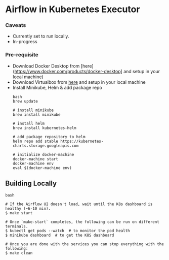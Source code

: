 # Airflow in Kubernetes Executor

### Caveats
- Currently set to run locally.
- In-progress

### Pre-requisite
- Download Docker Desktop from [here](https://www.docker.com/products/docker-desktop] and setup in your local machine)
- Download Virtualbox from [here](https://www.virtualbox.org/wiki/Downloads) and setup in your local machine
- Install Minikube, Helm & add package repo
    ```
    bash
    brew update

    # install minikube
    brew install minikube

    # install helm
    brew install kubernetes-helm

    # add package repository to helm
    helm repo add stable https://kubernetes-charts.storage.googleapis.com

    # initialize docker-machine
    docker-machine start
    docker-machine env
    eval $(docker-machine env)
    ```

## Building Locally

```
bash

# If the Airflow UI doesn't load, wait until the K8s dashboard is healthy (~6-10 min).
$ make start

# Once `make-start` completes, the following can be run on different terminals.
$ kubectl get pods --watch  # to monitor the pod health
$ minikube dashboard  # to get the K8S dashboard

# Once you are done with the services you can stop everything with the following:
$ make clean
```
